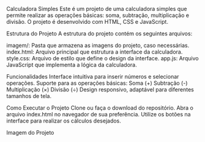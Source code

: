 Calculadora Simples
Este é um projeto de uma calculadora simples que permite realizar as operações básicas: soma, subtração, multiplicação e divisão. O projeto é desenvolvido com HTML, CSS e JavaScript.

Estrutura do Projeto
A estrutura do projeto contém os seguintes arquivos:

imagem/: Pasta que armazena as imagens do projeto, caso necessárias.
index.html: Arquivo principal que estrutura a interface da calculadora.
style.css: Arquivo de estilo que define o design da interface.
app.js: Arquivo JavaScript que implementa a lógica da calculadora.

Funcionalidades
Interface intuitiva para inserir números e selecionar operações.
Suporte para as operações básicas:
Soma (+)
Subtração (-)
Multiplicação (×)
Divisão (÷)
Design responsivo, adaptável para diferentes tamanhos de tela.

Como Executar o Projeto
Clone ou faça o download do repositório.
Abra o arquivo index.html no navegador de sua preferência.
Utilize os botões na interface para realizar os cálculos desejados.

Imagem do Projeto
